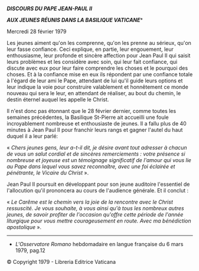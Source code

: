 ***DISCOURS DU PAPE JEAN-PAUL II***

***AUX JEUNES RÉUNIS DANS LA BASILIQUE VATICANE****

Mercredi 28 février 1979

Les jeunes aiment qu'on les comprenne, qu'on les prenne au sérieux, qu'on leur fasse confiance. Ceci explique, en partie, leur engouement, leur enthousiasme, leur profonde et sincère affection pour Jean Paul II qui saisit leurs problèmes et les considère avec soin, qui leur fait confiance, qui discute avec eux pour leur faire comprendre les choses et le pourquoi des choses. Et à la confiance mise en eux ils répondent par une confiance totale à l'égard de leur ami le Pape, attendant de lui qu'il guide leurs options et leur indique la voie pour construire valablement et honnêtement ce monde nouveau qui sera le leur, en attendant de réaliser, au bout du chemin, le destin éternel auquel les appelle le Christ.

Il n'est donc pas étonnant que le 28 février dernier, comme toutes les semaines précédentes, la Basilique St-Pierre ait accueilli une foule incroyablement nombreuse et enthousiaste de jeunes. Il a fallu plus de 40 minutes à Jean Paul II pour franchir leurs rangs et gagner l'autel du haut duquel il a leur parlé:

« *Chers jeunes gens, leur a-t-il dit, je désire avant tout adresser à chacun de vous un salut cordial et de sincères remerciements : votre présence si nombreuse et joyeuse est un témoignage significatif de l'amour qui vous lie au Pape dans lequel vous savez reconnaître, avec une foi éclairée et pénétrante, le Vicaire du Christ* ».

Jean Paul II poursuit en développant pour son jeune auditoire l'essentiel de l'allocution qu'il prononcera au cours de l'audience générale. Et il conclut :

« *Le Carême est le chemin vers la joie de la rencontre avec le Christ ressuscité. Je vous souhaite, à vous ainsi qu'à tous les nombreux autres jeunes, de savoir profiter de l'occasion qu'offre cette période de l'année liturgique pour vous mettre courageusement en route. Avec ma bénédiction apostolique* ».

* * *

* *L'Osservatore Romano* hebdomadaire en langue française du 6 mars 1979, pag.12

© Copyright 1979 - Libreria Editrice Vaticana
